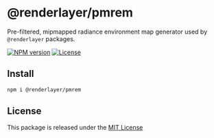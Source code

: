 # @renderlayer/pmrem

Pre-filtered, mipmapped radiance environment map generator used by `@renderlayer` packages.

[![NPM version][npm-badge]][npm-url]
[![License][license-badge]][license-url]

## Install

```bash
npm i @renderlayer/pmrem
```

## License

This package is released under the [MIT License][license-url]

[npm-badge]: https://img.shields.io/npm/v/@renderlayer/pmrem
[npm-url]: https://www.npmjs.com/package/@renderlayer/pmrem
[license-badge]: https://img.shields.io/npm/l/renderlayer.svg?cacheSeconds=2592000
[license-url]: https://github.com/epreston/renderlayer/blob/main/LICENSE
